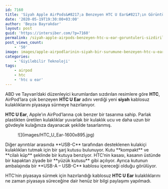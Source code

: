 ```yaml
---
id: 7160
title: 'Siyah Apple AirPods&#8217;a Benzeyen HTC U Ear&#8217;ın Görüntüleri Sızdırıldı'
date: '2020-05-19T19:30:00+03:00'
author: 'Beyza Bayrakdar'
layout: post
guid: 'https://intersiber.com/?p=7160'
permalink: /siyah-apple-airpods-benzeyen-htc-u-ear-goruntuleri-sizdirildi/
post_views_count:
    - '50'
image: images/apple-airpodlarinin-siyah-bir-surumune-benzeyen-htc-u-earin-goruntuleri-sizdirildi.jpg
categories:
    - 'Giyilebilir Teknoloji'
tags:
    - airpod
    - htc
    - 'htc u ear'
---
```


ABD ve Tayvan’daki düzenleyici kurumlardan sızdırılan resimlere göre **HTC**, AirPod’lara çok benzeyen **HTC U Ear** adını verdiği yeni **siyah** kablosuz kulaklıklarını piyasaya sürmeye hazırlanıyor.

**HTC U Ear**, Apple’ın AirPod’larına çok benzer bir tasarıma sahip. Parlak plastikten üretilen kulaklıklar yuvarlak bir kulaklık ucu ve daha uzun bir gövdeyle kulağınıza dayanacak şekilde tasarlanmış.

<figure class="wp-block-image size-large">![](images/HTC_U_Ear-1600x895.jpg)</figure>Diğer ayrıntılar arasında **USB-C** tarafından desteklenen kulakiçi kulaklıkları tutmak için bir şarj kutusu bulunuyor. Kutu **kompakt** ve **cilalı küp** şeklinde bir kutuya benziyor. HTC’nin kasası, kasanın üstünde bir kapaktan ziyade bir **yüzük kutusu** gibi açılıyor. Ayrıca kutunun ambalajında bir **USB-A – USB-C** kablosu içereceği olduğu görülüyor.

HTC’nin piyasaya sürmek için hazırlandığı kablosuz **HTC U Ear** kulaklıklarını ne zaman piyasaya süreceğine dair henüz bir bilgi paylaşımı yapılmadı.